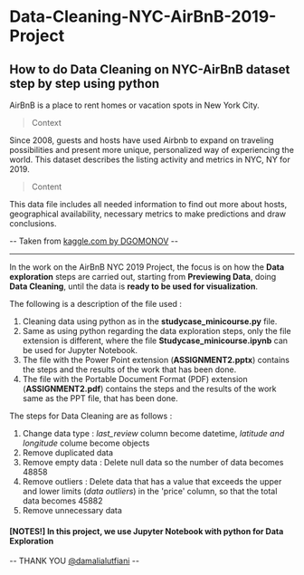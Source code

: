 # Data-Cleaning-NYC-AirBnB-2019-Project

How to do Data Cleaning on NYC-AirBnB dataset step by step using python
-----------------------------------------------------------------------------------
AirBnB is a place to rent homes or vacation spots in New York City.

> Context

Since 2008, guests and hosts have used Airbnb to expand on traveling possibilities and present more unique, personalized way of experiencing the world. This dataset describes the listing activity and metrics in NYC, NY for 2019.

> Content

This data file includes all needed information to find out more about hosts, geographical availability, necessary metrics to make predictions and draw conclusions.

-- Taken from [kaggle.com by DGOMONOV](https://id.traasgpu.com/cara-menggunakan-bay-area-bike-share/) --

-----------------------------------------------------------------------------------

In the work on the AirBnB NYC 2019 Project, the focus is on how the **Data exploration** steps are carried out, starting from **Previewing Data**, doing **Data Cleaning**, until the data is **ready to be used for visualization**.

The following is a description of the file used :
1. Cleaning data using python as in the **studycase_minicourse.py** file.
2. Same as using python regarding the data exploration steps, only the file extension is different, where the file **Studycase_minicourse.ipynb** can be used for Jupyter Notebook.
3. The file with the Power Point extension (**ASSIGNMENT2.pptx**) contains the steps and the results of the work that has been done.
4. The file with the Portable Document Format (PDF) extension (**ASSIGNMENT2.pdf**) contains the steps and the results of the work same as the PPT file, that has been done.

The steps for Data Cleaning are as follows :
1. Change data type : *last_review* column become datetime, *latitude and longitude* colume become objects
2. Remove duplicated data
3. Remove empty data : Delete null data so the number of data becomes 48858
4. Remove outliers : Delete data that has a value that exceeds the upper and lower limits (*data outliers*) in the 'price' column, so that the total data becomes 45882
5. Remove unnecessary data

#### [NOTES!] In this project, we use Jupyter Notebook with python for Data Exploration ####

-- THANK YOU [@damalialutfiani](https://www.linkedin.com/in/damalialutfiani/) --
